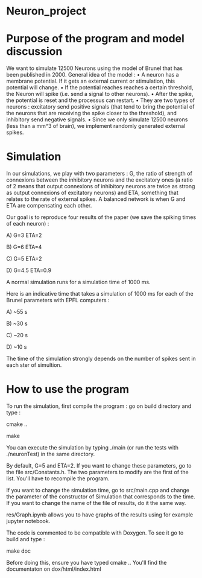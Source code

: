 # Neuron_project

# Purpose of the program and model discussion
We want to simulate 12500 Neurons using the model of Brunel that has been published in 2000.
General idea of the model : 
•	A neuron has a membrane potential. If it gets an external current or stimulation, this potential will change.
•	If the potential reaches reaches a certain threshold, the Neuron will spike (i.e. send a signal to other neurons).
•	After the spike, the potential is reset and the processus can restart.
•	They are two types of neurons : excitatory send positive signals (that tend to bring the potential of the neurons that are receiving the spike closer to the threshold), and inhibitory send negative signals.
•	Since we only simulate 12500 neurons (less than a mm^3 of brain), we implement randomly generated external spikes.

# Simulation
In our simulations, we play with two parameters : G, the ratio of strength of connexions between the inhibitory neurons and the excitatory ones (a ratio of 2 means that output connexions of inhibitory neurons are twice as strong as output connexions of excitatory neurons) and ETA, something that relates to the rate of external spikes.
A balanced network is when G and ETA are compensating each other.

Our goal is to reproduce four results of the paper (we save the spiking times of each neuron) :

A) G=3    ETA=2

B) G=6	  ETA=4

C) G=5	  ETA=2

D) G=4.5	ETA=0.9

A normal simulation runs for a simulation time of 1000 ms.

Here is an indicative time that takes a simulation of 1000 ms for each of the Brunel parameters with EPFL computers :

A) ~55 s

B) ~30 s

C) ~20 s

D) ~10 s

The time of the simulation strongly depends on the number of spikes sent in each ster of simultion.

# How to use the program
To run the simulation, first compile the program : go on build directory and type :

cmake ..

make

You can execute the simulation by typing ./main (or run the tests with ./neuronTest) in the same directory.

By default, G=5 and ETA=2. If you want to change these parameters, go to the file src/Constants.h. The two parameters to modify are the first of the list. You'll have to recompile the program.

If you want to change the simulation time, go to src/main.cpp and change the parameter of the constructor of Simulation that corresponds to the time. If you want to change the name of the file of results, do it the same way.

res/Graph.ipynb allows you to have graphs of  the results using for example jupyter notebook.

The code is commented to be compatible with Doxygen. To see it go to build and type : 

make doc

Before doing this, ensure you have typed cmake ..
You'll find the documentaton on dox/html/index.html

